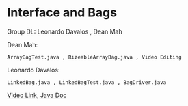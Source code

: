 # Interface and Bags

Group DL:
Leonardo Davalos ,
Dean Mah

Dean Mah: 
	
	ArrayBagTest.java , RizeableArrayBag.java , Video Editing
	
Leonardo Davalos:

	LinkedBag.java , LinkedBagTest.java , BagDriver.java

[Video Link](https://youtu.be/hcRBo4v0p58),
[Java Doc](doc/index.html)
